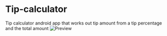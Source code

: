 # Tip-calculator
Tip calculator android app that works out tip amount from a tip percentage and the total amount
![Preview](https://user-images.githubusercontent.com/126293004/221961497-739b0d10-524e-4adc-825f-b0e183fb4372.jpg)
